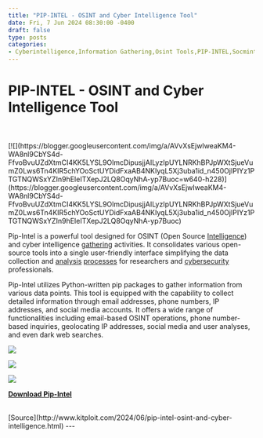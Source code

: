 ```yaml
---
title: "PIP-INTEL - OSINT and Cyber Intelligence Tool"
date: Fri, 7 Jun 2024 08:30:00 -0400
draft: false
type: posts
categories: 
- Cyberintelligence,Information Gathering,Osint Tools,PIP-INTEL,Socmint
---
```

# PIP-INTEL - OSINT and Cyber Intelligence Tool

<br/>

<br/>
[![](https://blogger.googleusercontent.com/img/a/AVvXsEjwIweaKM4-WA8nl9CbYS4d-FfvoBvuUZdXtmCI4KK5LYSL9OlmcDipusjjAILyzIpUYLNRKhBPJpWXtSjueVumZ0Lws6Tn4KIR5chYOoSctUYDidFxaAB4NKIyqL5Xj3uba1id_n450OjIPIYz1PTGTNQWSxYZIn9hEIeITXepJ2LQ8OqyNhA-yp7Buoc=w640-h228)](https://blogger.googleusercontent.com/img/a/AVvXsEjwIweaKM4-WA8nl9CbYS4d-FfvoBvuUZdXtmCI4KK5LYSL9OlmcDipusjjAILyzIpUYLNRKhBPJpWXtSjueVumZ0Lws6Tn4KIR5chYOoSctUYDidFxaAB4NKIyqL5Xj3uba1id_n450OjIPIYz1PTGTNQWSxYZIn9hEIeITXepJ2LQ8OqyNhA-yp7Buoc) 

  

Pip-Intel is a powerful tool designed for OSINT (Open Source [Intelligence](https://www.kitploit.com/search/label/Intelligence "Intelligence")) and cyber intelligence [gathering](https://www.kitploit.com/search/label/Gathering "gathering") activities. It consolidates various open-source tools into a single user-friendly interface simplifying the data collection and [analysis](https://www.kitploit.com/search/label/Analysis "analysis") [processes](https://www.kitploit.com/search/label/Processes "processes") for researchers and [cybersecurity](https://www.kitploit.com/search/label/Cybersecurity "cybersecurity") professionals.

Pip-Intel utilizes Python-written pip packages to gather information from various data points. This tool is equipped with the capability to collect detailed information through email addresses, phone numbers, IP addresses, and social media accounts. It offers a wide range of functionalities including email-based OSINT operations, phone number-based inquiries, geolocating IP addresses, social media and user analyses, and even dark web searches.

  

[![](https://blogger.googleusercontent.com/img/a/AVvXsEiPQRo43LBJ4SQ00n7icvcz0YeDYcI9dkXhext7Srh6oAhu4TfJq_KwuYdgnNNqAY9x2bL0I2ISMxbwQrxEsBgZqnFdNn5Z22x5lkh9FZakBkT3geedMP6gwL69fndJwVgLPcDvTYGRV9gmmOnk2M6iWBQoRFn8E_aPhMnBOGXvQFpyKwAK3dCQCgi7-HQ=w640-h530)](https://blogger.googleusercontent.com/img/a/AVvXsEiPQRo43LBJ4SQ00n7icvcz0YeDYcI9dkXhext7Srh6oAhu4TfJq_KwuYdgnNNqAY9x2bL0I2ISMxbwQrxEsBgZqnFdNn5Z22x5lkh9FZakBkT3geedMP6gwL69fndJwVgLPcDvTYGRV9gmmOnk2M6iWBQoRFn8E_aPhMnBOGXvQFpyKwAK3dCQCgi7-HQ)

[![](https://blogger.googleusercontent.com/img/a/AVvXsEiWwylbpVBTyhSrpsDW6sHeBiwBF9HsNaiNnwHueQn2lj4fQStpbgpEmp_GniHBb3pLca9O_2MKhGRTQ9fBxw1xFPHCVtF0-6ItqYCa-Ra1PcmZkv1FRchmH_UHKV9nPFUptlpqE6u_eNVkgSvBV-q-7RSydLH-z0rGLjx8czQFeP8T_JafmO9ZVqeZfcc=w640-h206)](https://blogger.googleusercontent.com/img/a/AVvXsEiWwylbpVBTyhSrpsDW6sHeBiwBF9HsNaiNnwHueQn2lj4fQStpbgpEmp_GniHBb3pLca9O_2MKhGRTQ9fBxw1xFPHCVtF0-6ItqYCa-Ra1PcmZkv1FRchmH_UHKV9nPFUptlpqE6u_eNVkgSvBV-q-7RSydLH-z0rGLjx8czQFeP8T_JafmO9ZVqeZfcc)

[![](https://blogger.googleusercontent.com/img/a/AVvXsEjaj4Wk6APp26SnsCReDL6syhQyPoE1Y6i6kcs6mlHlOsRd5g3wvTvGII2nRv-48kLLAvl1-myUOI12lItbLS75ycQaXDXxh50yj8NaslxLVaLzyq7bXAZRGBAJArVq7gBpFzNsP1Bv-fzAnqsFlVTDgvkAfR5dmYdEi_4HAME9dbbsM0eR0gWTnvFJcD4=w640-h392)](https://blogger.googleusercontent.com/img/a/AVvXsEjaj4Wk6APp26SnsCReDL6syhQyPoE1Y6i6kcs6mlHlOsRd5g3wvTvGII2nRv-48kLLAvl1-myUOI12lItbLS75ycQaXDXxh50yj8NaslxLVaLzyq7bXAZRGBAJArVq7gBpFzNsP1Bv-fzAnqsFlVTDgvkAfR5dmYdEi_4HAME9dbbsM0eR0gWTnvFJcD4)

  
  

**[Download Pip-Intel](https://github.com/emrekybs/Pip-Intel "Download Pip-Intel")**

<br/>
[Source](http://www.kitploit.com/2024/06/pip-intel-osint-and-cyber-intelligence.html)
---
